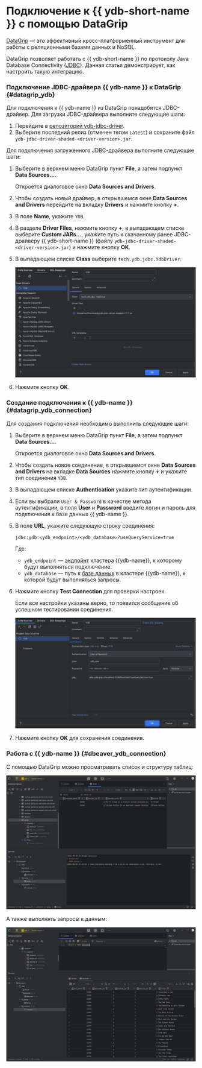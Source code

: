 # Подключение к {{ ydb-short-name }} с помощью DataGrip

[DataGrip](https://www.jetbrains.com/datagrip/) — это эффективный кросс-платформенный инструмент для работы с реляционными базами данных и NoSQL.

DataGrip позволяет работать с {{ ydb-short-name }} по протоколу Java Database Connectivity ([JDBC](https://ru.wikipedia.org/wiki/Java_Database_Connectivity)). Данная статья демонстрирует, как настроить такую интеграцию.

### Подключение JDBC-драйвера {{ ydb-name }} к DataGrip {#datagrip_ydb}

Для подключения к {{ ydb-name }} из DataGrip понадобится JDBC-драйвер. Для загрузки JDBC-драйвера выполните следующие шаги:
1. Перейдите в [репозиторий ydb-jdbc-driver](https://github.com/ydb-platform/ydb-jdbc-driver/releases).
1. Выберите последний релиз (отмечен тегом `Latest`) и сохраните файл `ydb-jdbc-driver-shaded-<driver-version>.jar`.

Для подключения загруженного JDBC-драйвера выполните следующие шаги:

1. Выберите в верхнем меню DataGrip пункт **File**, а затем подпункт **Data Sources…**.

   Откроется диалоговое окно **Data Sources and Drivers**.

1. Чтобы создать новый драйвер, в открывшемся окне **Data Sources and Drivers** перейдите на вкладку **Drivers** и нажмите кнопку **+**.

1. В поле **Name**, укажите `YDB`.

1. В разделе **Driver Files**, нажмите кнопку **+**, в выпадающем списке выберите **Custom JARs…**, укажите путь к скачанному ранее JDBC-драйверу {{ ydb-short-name }} (файлу `ydb-jdbc-driver-shaded-<driver-version>.jar`) и нажмите кнопку **OK**.

1. В выпадающем списке **Class** выберите `tech.ydb.jdbc.YdbDriver`.

   ![](./_assets/datagrip-ydb-driver.png)

1. Нажмите кнопку **OK**.

### Создание подключения к {{ ydb-name }} {#datagrip_ydb_connection}

Для создания подключения необходимо выполнить следующие шаги:

1. Выберите в верхнем меню DataGrip пункт **File**, а затем подпункт **Data Sources…**.

   Откроется диалоговое окно **Data Sources and Drivers**.

1. Чтобы создать новое соединение, в открывшемся окне **Data Sources and Drivers** на вкладке **Data Sources** нажмите кнопку **+** и укажите тип соединения `YDB`.

1. В выпадающем списке **Authentication** укажите тип аутентификации.

1. Если вы выбрали `User & Password` в качестве метода аутентификации, в поля **User** и **Password** введите логин и пароль для подключения к базе данных {{ ydb-name }}.

1. В поле **URL**, укажите следующую строку соединения:

    ```
    jdbc:ydb:<ydb_endpoint>/<ydb_database>?useQueryService=true
    ```

    Где:
    - `ydb_endpoint` — [эндпойнт](../../concepts/connect.md#endpoint) кластера {{ydb-name}}, к которому будут выполняться подключение.
    - `ydb_database` — путь к [базе данных](../../concepts/glossary.md#database) в кластере {{ydb-name}}, к которой будут выполняться запросы.

1. Нажмите кнопку **Test Connection** для проверки настроек.

    Если все настройки указаны верно, то появится сообщение об успешном тестировании соединения.

    ![](./_assets/datagrip-ydb-connection.png)

1. Нажмите кнопку **OK** для сохранения соединения.

### Работа с {{ ydb-name }} {#dbeaver_ydb_connection}

С помощью DataGrip можно просматривать список и структуру таблиц:

![](./_assets/datagrip-list-tables.png)

А также выполнять запросы к данным:

![](./_assets/datagrip-run-sql.png)
